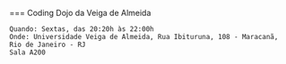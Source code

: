 === Coding Dojo da Veiga de Almeida

	Quando: Sextas, das 20:20h às 22:00h
	Onde: Universidade Veiga de Almeida, Rua Ibituruna, 108 - Maracanã, Rio de Janeiro - RJ
	Sala A200

